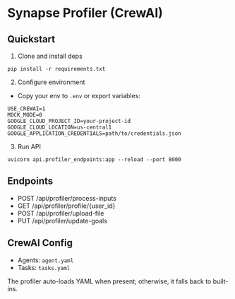 # Synapse Profiler (CrewAI)

## Quickstart

1. Clone and install deps
```
pip install -r requirements.txt
```

2. Configure environment
- Copy your env to `.env` or export variables:
```
USE_CREWAI=1
MOCK_MODE=0
GOOGLE_CLOUD_PROJECT_ID=your-project-id
GOOGLE_CLOUD_LOCATION=us-central1
GOOGLE_APPLICATION_CREDENTIALS=path/to/credentials.json
```

3. Run API
```
uvicorn api.profiler_endpoints:app --reload --port 8000
```

## Endpoints
- POST /api/profiler/process-inputs
- GET /api/profiler/profile/{user_id}
- POST /api/profiler/upload-file
- PUT /api/profiler/update-goals

## CrewAI Config
- Agents: `agent.yaml`
- Tasks: `tasks.yaml`

The profiler auto-loads YAML when present; otherwise, it falls back to built-ins.